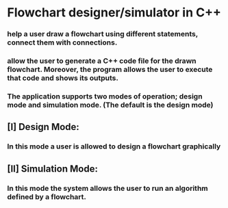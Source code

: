 # Flowchart designer/simulator in C++

### help a user draw a flowchart using different statements, connect them with connections.

### allow the user to generate a C++ code file for the drawn flowchart. Moreover, the program allows the user to execute that code and shows its outputs.

### The application supports two modes of operation; design mode and simulation mode. (The default is the design mode) 
## [I] Design Mode: 
### In this mode a user is allowed to design a flowchart graphically

## [II] Simulation Mode: 
### In this mode the system allows the user to run an algorithm defined by a flowchart.
